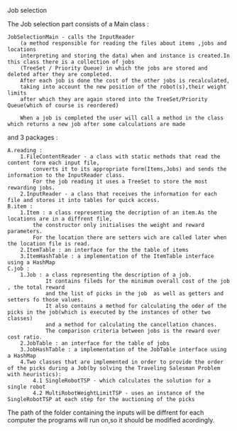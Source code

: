 Job selection

The Job selection part consists of a Main class :
        
    JobSelectionMain - calls the InputReader
        (a method responsible for reading the files about items ,jobs and locations 
        interpreting and storing the data) when and instance is created.In this class there is a collection of jobs
        (TreeSet / Priority Queue) in which the jobs are stored and deleted after they are completed.
        After each job is done the cost of the other jobs is recalculated,
        taking into account the new position of the robot(s),their weight limits
        after which they are again stored into the TreeSet/Priority Queue(which of course is reordered)
          
        When a job is completed the user will call a method in the class which returns a new job after some calculations are made

and 3 packages : 
    
    A.reading :
        1.FileContentReader - a class with static methods that read the content form each input file,
            converts it to its appropriate form(Items,Jobs) and sends the information to the InputReader class.
            For the job reading it uses a TreeSet to store the most rewarding jobs.
        2.InputReader - a class that receives the information for each file and stores it into tables for quick access.
    B.item :
        1.Item : a class representing the decription of an item.As the locations are in a diffrent file,
            the constructor only initialises the weight and reward parameters.
            For the location there are setters wich are called later when the location file is read.
        2.ItemTable : an interface for the the table of items
        3.ItemHashTable : a implementation of the ItemTable interface using a HashMap
    C.job :
        1.Job : a class representing the description of a job.
        		It contains fileds for the minimum overall cost of the job , the total reward 
        		and the list of picks in the job  as well as getters and setters fo those values. 
        		It also contains a method for calculating the oder of the picks in the job(which is executed by the instances of other two classes) 
        		and a method for calculating the cancellation chances.
        		The comparison criteria between jobs is the reward over cost ratio.
        2.JobTable : an interface for the table of jobs
        3.JobHashTable : a implementation of the JobTable interface using a HashMap
        4.Two classes that are implemented in order to provide the order of the picks during a Job(by solving the Traveling Salesman Problem with heuristics):
            4.1 SingleRobotTSP - which calculates the solution for a single robot
            4.2 MultiRobotWeightLimitTSP - uses an instance of the SingleRobotTSP at each step for the auctioning of the picks
        
        
The path of the folder containing the inputs will be diffrent for each computer
the programs will run on,so it should be modified acordingly.


